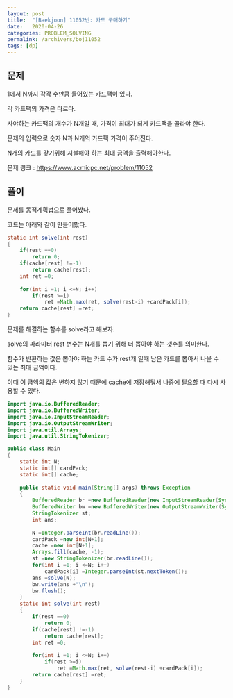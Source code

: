 ```yaml
---
layout: post
title:  "[Baekjoon] 11052번: 카드 구매하기"
date:   2020-04-26
categories: PROBLEM_SOLVING
permalink: /archivers/boj11052
tags: [dp]
---
```


## 문제

1에서 N까지 각각 수만큼 들어있는 카드팩이 있다.   

각 카드팩의 가격은 다르다.   

사야하는 카드팩의 개수가 N개일 때, 가격이 최대가 되게 카드팩을 골라야 한다.   

문제의 입력으로 숫자 N과 N개의 카드팩 가격이 주어진다.   

N개의 카드를 갖기위해 지불해야 하는 최대 금액을 출력해야한다.   

문제 링크 : <https://www.acmicpc.net/problem/11052>   

## 풀이

문제를 동적계획법으로 풀어봤다.   

코드는 아래와 같이 만들어봤다.   

~~~java
static int solve(int rest)
{
	if(rest ==0)
		return 0;
	if(cache[rest] !=-1)
		return cache[rest];
	int ret =0;
		
	for(int i =1; i <=N; i++)
		if(rest >=i)
			ret =Math.max(ret, solve(rest-i) +cardPack[i]);
	return cache[rest] =ret;
}
~~~

문제를 해결하는 함수를 solve라고 해보자.   

solve의 파라미터 rest 변수는 N개를 뽑기 위해 더 뽑아야 하는 갯수를 의미한다.   

함수가 반환하는 값은 뽑아야 하는 카드 수가 rest개 일때 남은 카드를 뽑아서 나올 수 있는 최대 금액이다.   

이때 이 금액의 값은 변하지 않기 때문에 cache에 저장해둬서 나중에 필요할 때 다시 사용할 수 있다.   



~~~java
import java.io.BufferedReader;
import java.io.BufferedWriter;
import java.io.InputStreamReader;
import java.io.OutputStreamWriter;
import java.util.Arrays;
import java.util.StringTokenizer;

public class Main
{
	static int N;
	static int[] cardPack;
	static int[] cache;
	
	public static void main(String[] args) throws Exception
	{
		BufferedReader br =new BufferedReader(new InputStreamReader(System.in));
		BufferedWriter bw =new BufferedWriter(new OutputStreamWriter(System.out));
		StringTokenizer st;
		int ans;
		
		N =Integer.parseInt(br.readLine());
		cardPack =new int[N+1];
		cache =new int[N+1];
		Arrays.fill(cache, -1);
		st =new StringTokenizer(br.readLine());
		for(int i =1; i <=N; i++)
			cardPack[i] =Integer.parseInt(st.nextToken());
		ans =solve(N);
		bw.write(ans +"\n");
		bw.flush();
	}
	static int solve(int rest)
	{
		if(rest ==0)
			return 0;
		if(cache[rest] !=-1)
			return cache[rest];
		int ret =0;
		
		for(int i =1; i <=N; i++)
			if(rest >=i)
				ret =Math.max(ret, solve(rest-i) +cardPack[i]);
		return cache[rest] =ret;
	}
}
~~~


